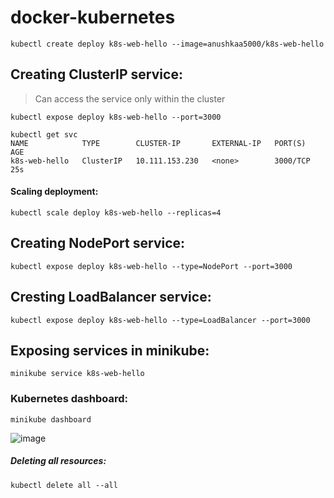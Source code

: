 # docker-kubernetes
``` kubectl create deploy k8s-web-hello --image=anushkaa5000/k8s-web-hello ```

## Creating ClusterIP service:
> Can access the service only within the cluster

```kubectl expose deploy k8s-web-hello --port=3000```

```
kubectl get svc
NAME            TYPE        CLUSTER-IP       EXTERNAL-IP   PORT(S)    AGE
k8s-web-hello   ClusterIP   10.111.153.230   <none>        3000/TCP   25s
```
#### Scaling deployment:
```kubectl scale deploy k8s-web-hello --replicas=4```


## Creating NodePort service:
```kubectl expose deploy k8s-web-hello --type=NodePort --port=3000```


## Cresting LoadBalancer service:
```kubectl expose deploy k8s-web-hello --type=LoadBalancer --port=3000```


## Exposing services in minikube:
```minikube service k8s-web-hello```

### Kubernetes dashboard:
``` minikube dashboard ```

![image](https://github.com/anushkadeshpande/docker-kubernetes/assets/53345232/337b0f32-ac7a-4b08-a4ec-b1060f9875ba)


##### Deleting all resources:
```kubectl delete all --all```
